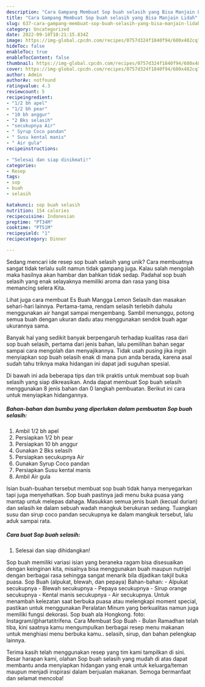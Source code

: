 ```yaml
---
description: "Cara Gampang Membuat Sop buah selasih yang Bisa Manjain Lidah"
title: "Cara Gampang Membuat Sop buah selasih yang Bisa Manjain Lidah"
slug: 637-cara-gampang-membuat-sop-buah-selasih-yang-bisa-manjain-lidah
category: Uncategorized
date: 2022-09-18T10:21:15.834Z
image: https://img-global.cpcdn.com/recipes/0757d324f1840f94/680x482cq70/sop-buah-selasih-foto-resep-utama.jpg
hideToc: false
enableToc: true
enableTocContent: false
thumbnail: https://img-global.cpcdn.com/recipes/0757d324f1840f94/680x482cq70/sop-buah-selasih-foto-resep-utama.jpg
cover: https://img-global.cpcdn.com/recipes/0757d324f1840f94/680x482cq70/sop-buah-selasih-foto-resep-utama.jpg
author: Admin
authorAv: notfound
ratingvalue: 4.3
reviewcount: 5
recipeingredient:
- "1/2 bh apel"
- "1/2 bh pear"
- "10 bh anggur"
- "2 Bks selasih"
- "secukupnya Air"
- " Syrup Coco pandan"
- " Susu kental manis"
- " Air gula"
recipeinstructions:

- "Selesai dan siap dinikmati!"
categories:
- Resep
tags:
- sop
- buah
- selasih

katakunci: sop buah selasih 
nutrition: 154 calories
recipecuisine: Indonesian
preptime: "PT34M"
cooktime: "PT51M"
recipeyield: "1"
recipecategory: Dinner

---
```





Sedang mencari ide resep sop buah selasih yang unik? Cara membuatnya sangat tidak terlalu sulit namun tidak gampang juga. Kalau salah mengolah maka hasilnya akan hambar dan bahkan tidak sedap. Padahal sop buah selasih yang enak selayaknya memiliki aroma dan rasa yang bisa memancing selera Kita.





Lihat juga cara membuat Es Buah Mangga Lemon Selasih dan masakan sehari-hari lainnya. Pertama-tama, rendam selasih terlebih dahulu menggunakan air hangat sampai mengembang. Sambil menunggu, potong semua buah dengan ukuran dadu atau menggunakan sendok buah agar ukurannya sama.

Banyak hal yang sedikit banyak berpengaruh terhadap kualitas rasa dari sop buah selasih, pertama dari jenis bahan, lalu pemilihan bahan segar sampai cara mengolah dan menyajikannya. Tidak usah pusing jika ingin menyiapkan sop buah selasih enak di mana pun anda berada, karena asal sudah tahu triknya maka hidangan ini dapat jadi suguhan spesial.






Di bawah ini ada beberapa tips dan trik praktis untuk membuat sop buah selasih yang siap dikreasikan. Anda dapat membuat Sop buah selasih menggunakan 8 jenis bahan dan 0 langkah pembuatan. Berikut ini cara untuk menyiapkan hidangannya.

<!--inarticleads1-->

##### Bahan-bahan dan bumbu yang diperlukan dalam pembuatan Sop buah selasih:

1. Ambil 1/2 bh apel
1. Persiapkan 1/2 bh pear
1. Persiapkan 10 bh anggur
1. Gunakan 2 Bks selasih
1. Persiapkan secukupnya Air
1. Gunakan  Syrup Coco pandan
1. Persiapkan  Susu kental manis
1. Ambil  Air gula


Isian buah-buahan tersebut membuat sop buah tidak hanya menyegarkan tapi juga menyehatkan. Sop buah pastinya jadi menu buka puasa yang mantap untuk melepas dahaga. Masukkan semua jenis buah (kecual durian) dan selasih ke dalam sebuah wadah mangkuk berukuran sedang. Tuangkan susu dan sirup coco pandan secukupnya ke dalam mangkuk tersebut, lalu aduk sampai rata. 

<!--inarticleads2-->

##### Cara buat Sop buah selasih:


1. Selesai dan siap dihidangkan!

Sop buah memiliki variasi isian yang beraneka ragam bisa disesuaikan dengan keinginan kita, misalnya bisa menggunakan buah maupun nutrijel dengan berbagai rasa sehingga sangat menarik bila dijadikan takjil buka puasa. Sop Buah (alpukat, blewah, dan pepaya) Bahan-bahan: - Alpukat secukupnya - Blewah secukupnya - Pepaya secukupnya - Sirup orange secukupnya - Kental manis secukupnya - Air secukupnya. Untuk menambah kelezatan saat berbuka puasa atau melengkapi moment special, pastikan untuk menggunakan Peralatan Minum yang berkualitas namun juga memiliki fungsi dekorasi. Sop buah ala Hongkong. foto: Instagram/@hartatitrifena. Cara Membuat Sop Buah - Bulan Ramadhan telah tiba, kini saatnya kamu mengumpulkan berbagai resep menu makanan untuk menghiasi menu berbuka kamu.. selasih, sirup, dan bahan pelengkap lainnya. 

Terima kasih telah menggunakan resep yang tim kami tampilkan di sini. Besar harapan kami, olahan Sop buah selasih yang mudah di atas dapat membantu anda menyiapkan hidangan yang enak untuk keluarga/teman maupun menjadi inspirasi dalam berjualan makanan. Semoga bermanfaat dan selamat mencoba!
